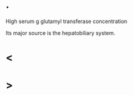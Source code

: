 # .

High serum g glutamyl transferase concentration

Its major source is the hepatobiliary system.

# <

# >

